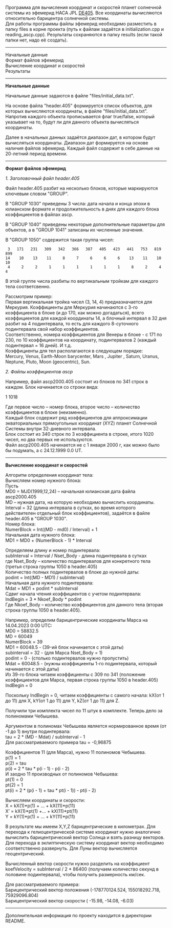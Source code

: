 Программа для вычисления координат и скоростей планет солнечной системы из эфемерид НАСА JPL [DE405](https://ssd.jpl.nasa.gov/ftp/eph/planets/ascii/de405/). Все координаты вычисляются относительно барицентра солнечной системы.\
Для работы программы файлы эфемерид необходимо разместить в папку files в корне проекта (путь к файлам задаётся в initialization.cpp и reading_ascp.cpp). Результаты сохраняются в папку results (если такой папки нет, надо её создать).

---

Начальные данные\
Формат файлов эфемерид\
Вычисление координат и скоростей\
Результаты

---

__Начальные данные__

Начальные данные задаются в файле "files/initial_data.txt".

На основе файла "header.405" формируется список объектов, для которых вычисляются координаты, в файле "files/initial_data.txt". Напротив каждого объекта прописывается флаг true/false, который указывает на то, будут ли для данного объекта вычисляться координаты.

Далее в начальных данных задаётся диапазон дат, в котором будут вычисляться координаты. Диапазон дат формируется на основе наличия файлов эфемерид. Каждый файл содержит в себе данные на 20-летний период времени.   

---

__Формат файлов эфемерид__

_1. Заголовочный файл header.405_

Файл header.405 разбит на несколько блоков, которые маркируются ключевым словом "GROUP".

В "GROUP   1030" приведены 3 числа: дата начала и конца эпохи в юлианском формате и продолжительность в днях для каждого блока коэффициентов в файлах ascp.

В "GROUP   1040" приведены некоторые дополнительные параметры для объектов, а в "GROUP   1041" записаны их численные значения.

В "GROUP   1050" содержится такая группа чисел:

     3   171   231   309   342   366   387   405   423   441   753   819   899
    14    10    13    11     8     7     6     6     6    13    11    10    10
     4     2     2     1     1     1     1     1     1     8     2     4     4

В этой группе числа разбиты по вертикальным тройкам для каждого тела соответсвенно. 

Рассмотрим пример:\
Первая вертикальная тройка чисел (3, 14, 4) предназначается для Меркурия. Коэффициенты для Меркурия начинаются с 3-го коэффициента в блоке (и до 170, 
как можно догадаться), всего коэффициентов для каждой координаты 14, а блочный интервал  в 32 дня разбит на 4 подинтервала, то есть для каждого 8-суточного 
подинтервала свой набор коэффициентов.\
Соответственно, номера коэффициентов для Венеры в блоке - с 171 по 230, по 10 коэффициентов на координату, подинтервалов 2 (каждый подинтервал = 16 дней).
И т.д.\
Коэффициенты для тел располагаются в следующем порядке:\
 Mercury,  Venus,  Earth-Moon barycenter,  Mars ,  Jupiter ,  Saturn,  Uranus,  Neptune,  Pluto,  Moon (geocentric),  Sun.

_2. Файлы коэффициентов ascp_

Например, файл ascp2000.405 состоит из блоков по 341 строк в каждом. Блок начинается со строки вида:

1   1018 

Где первое число – номер блока, второе число – количество коэффициентов в блоке (неизменно).\
Каждый блок содержит ряд коэффициентов для аппроксимации экваториальных прямоугольных координат (XYZ) планет Солнечной Системы  внутри 32-дневного интервала. \
Блок состоит из 340 строк по 3 коэффициента в строке, итого 1020 чисел, но два первых не используются.\
Файл ascp2000.405 начинается не с 1 января 2000 г, как можно было бы подумать, а с 24.12.1999 0.0 UT.

---

__Вычисление координат и скоростей__

Алгоритм определения координат тела:\
Вычисляем номер нужного блока:\
Пусть\
MD0 = MJD(1999,12,24) – начальная юлианская дата файла ascp2000.405\
MD – нужная дата, на которую необходимо вычислить координаты.\
Interval = 32 (длина интервала в сутках, во время которого действителен отдельный блок коэффициентов), задаётся в файле header.405 в "GROUP 1030".\
Номер блока:\
NumerBlock =  Int((MD - md0) / Interval) + 1\
Начальная дата нужного блока:\
MD1 = MD0 + (NumerBlock - 1) * Interval

Определяем длину и номер подинтервала:\
subInterval = Interval / Nset_Body  -  длина подинтервала в сутках\
где Nset_Body – количество подинтервалов для конкретного тела (третья строка группы 1050 в header.405)\
Количество полных подинтервалов в блоке до нужной даты:\
podint = Int((MD - MD1) / subInterval)   
Начальная дата нужного подинтервала:\
Mdat = MD1 + podint * subInterval\
Сдвиг начала чтения коэффициентов с учетом подинтервала:\
IndBegin = 3 * Nkoef_Body * podint\
Где Nkoef_Body – количество коэффициентов для данного тела (вторая строка группы 1050 в header.405).

Например, определим барицентрические координаты Марса на 14.04.2023 0:00 UTС:\
MD0 = 58832.5\
MD = 60049\
NumerBlock = 39\
MD1 = 60048.5 - (39-ий блок начинается с этой даты)\
subinterval = 32 - (для Марса Nset_Body = 1)\
podint = 0 - (столько подинтервалов нужно пропустить)\
Mdat = 60048.5 - (нужны коэффициенты 1-го подинтервала, который начинается с этой даты)\
Из 39-го блока читаем коэффициенты с 309 по 341 (положение коэффициентов для Марса, первая строка группы 1050 в header.405)\
IndBegin = 0

Поскольку IndBegin = 0, читаем коэффициенты с самого начала: kX(от 1 до 11) для X, kY(от 1 до 11) для Y, kZ(от 1 до 11) для Z.

Получили три комплекта чисел по 11 штук в комплекте. Теперь дело за полиномами Чебышева.

Аргументом в полиномах Чебышева является нормированное время (от -1 до 1) внутри подинтервала:\
tau = 2 * (MD - Mdat) / subInterval - 1\
Для рассматриваемого примера tau = -0,96875

Коэффициентов 11 (для Марса), нужно 11 полиномов Чебышева.\
p(1) = 1\
p(2) = tau\
p(i) = 2 * tau * p(i - 1) - p(i - 2)\
И заодно 11 производных от полиномов Чебышева:\
pt(1) = 0\
pt(2) = 1\
pt(i) = 2 * (p(i - 1) + tau * pt(i - 1)) - pt(i - 2)

Вычисляем координаты и скорости:\
X = kX(1)*p(1) + … + kX(11)*p(11)\
X’ = kX(1)*pt(1) +…  + kX(11)*pt(11)\
Y =  kY(1)*p(1) + … + kY(11)*p(11)

В результате мы имеем X,Y,Z барицентрические в километрах. Для перехода к гелиоцентрической системе координат нужно аналогично вычислить барицентрический 
вектор Солнца и взять разницу векторов. Для перехода в эклиптическую систему координат вектор необходимо соответственно развернуть. Для Луны вектор вычисляется 
геоцентрический.

Вычисленный вектор скорости нужно разделить на коэффициент koefVelocity = subInterval / 2 * 86400 (получаем количество секунд в половине подинтервала), чтобы получить размерность км/сек.

Для рассматриваемого примера:\
Барицентрический вектор положения (-178770124.524,  155018292.718,  75929096.804)\
Барицентрический вектор скорости ( -15.98,  -14.08,  -6.03)

---

Дополнительная информация по проекту находится в директории README.
